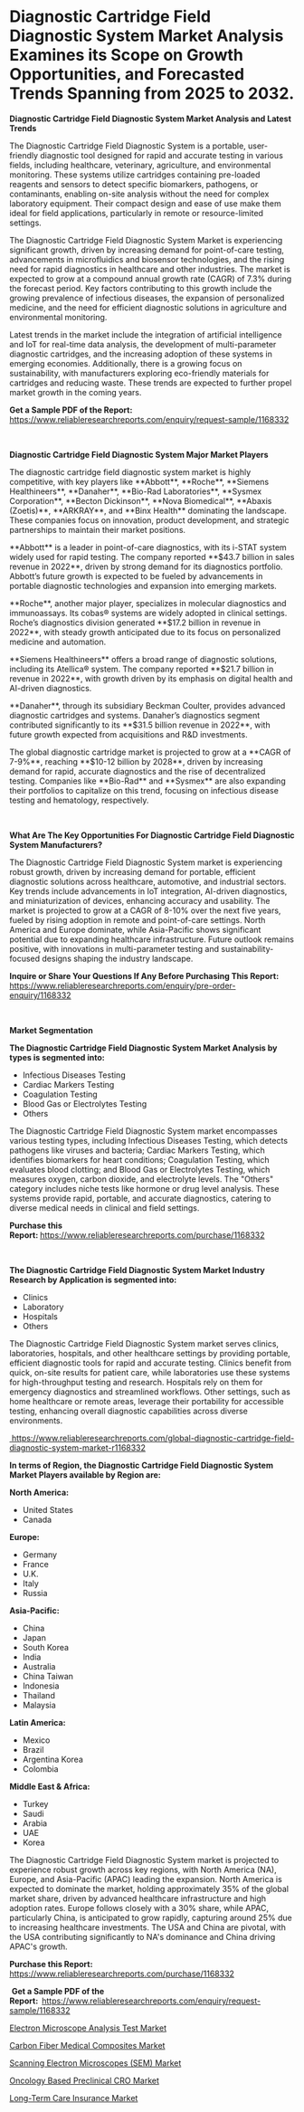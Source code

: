 <p><h1>Diagnostic Cartridge Field Diagnostic System Market Analysis Examines its Scope on Growth Opportunities, and Forecasted Trends Spanning from 2025 to 2032.</h1></p><p><strong>Diagnostic Cartridge Field Diagnostic System Market Analysis and Latest Trends</strong></p>
<p><p>The Diagnostic Cartridge Field Diagnostic System is a portable, user-friendly diagnostic tool designed for rapid and accurate testing in various fields, including healthcare, veterinary, agriculture, and environmental monitoring. These systems utilize cartridges containing pre-loaded reagents and sensors to detect specific biomarkers, pathogens, or contaminants, enabling on-site analysis without the need for complex laboratory equipment. Their compact design and ease of use make them ideal for field applications, particularly in remote or resource-limited settings.</p><p>The Diagnostic Cartridge Field Diagnostic System Market is experiencing significant growth, driven by increasing demand for point-of-care testing, advancements in microfluidics and biosensor technologies, and the rising need for rapid diagnostics in healthcare and other industries. The market is expected to grow at a compound annual growth rate (CAGR) of 7.3% during the forecast period. Key factors contributing to this growth include the growing prevalence of infectious diseases, the expansion of personalized medicine, and the need for efficient diagnostic solutions in agriculture and environmental monitoring.</p><p>Latest trends in the market include the integration of artificial intelligence and IoT for real-time data analysis, the development of multi-parameter diagnostic cartridges, and the increasing adoption of these systems in emerging economies. Additionally, there is a growing focus on sustainability, with manufacturers exploring eco-friendly materials for cartridges and reducing waste. These trends are expected to further propel market growth in the coming years.</p></p>
<p><strong>Get a Sample PDF of the Report:&nbsp;</strong> <a href="https://www.reliableresearchreports.com/enquiry/request-sample/1168332?utm_campaign=10&utm_medium=2&utm_source=Github&utm_content=ia&utm_term=20012025&utm_id=diagnostic-cartridge-field-diagnostic-system">https://www.reliableresearchreports.com/enquiry/request-sample/1168332</a></p>
<p>&nbsp;</p>
<p><strong>Diagnostic Cartridge Field Diagnostic System Major Market Players</strong></p>
<p><p>The diagnostic cartridge field diagnostic system market is highly competitive, with key players like **Abbott**, **Roche**, **Siemens Healthineers**, **Danaher**, **Bio-Rad Laboratories**, **Sysmex Corporation**, **Becton Dickinson**, **Nova Biomedical**, **Abaxis (Zoetis)**, **ARKRAY**, and **Binx Health** dominating the landscape. These companies focus on innovation, product development, and strategic partnerships to maintain their market positions.</p><p>**Abbott** is a leader in point-of-care diagnostics, with its i-STAT system widely used for rapid testing. The company reported **$43.7 billion in sales revenue in 2022**, driven by strong demand for its diagnostics portfolio. Abbott’s future growth is expected to be fueled by advancements in portable diagnostic technologies and expansion into emerging markets.</p><p>**Roche**, another major player, specializes in molecular diagnostics and immunoassays. Its cobas® systems are widely adopted in clinical settings. Roche’s diagnostics division generated **$17.2 billion in revenue in 2022**, with steady growth anticipated due to its focus on personalized medicine and automation.</p><p>**Siemens Healthineers** offers a broad range of diagnostic solutions, including its Atellica® system. The company reported **$21.7 billion in revenue in 2022**, with growth driven by its emphasis on digital health and AI-driven diagnostics.</p><p>**Danaher**, through its subsidiary Beckman Coulter, provides advanced diagnostic cartridges and systems. Danaher’s diagnostics segment contributed significantly to its **$31.5 billion revenue in 2022**, with future growth expected from acquisitions and R&D investments.</p><p>The global diagnostic cartridge market is projected to grow at a **CAGR of 7-9%**, reaching **$10-12 billion by 2028**, driven by increasing demand for rapid, accurate diagnostics and the rise of decentralized testing. Companies like **Bio-Rad** and **Sysmex** are also expanding their portfolios to capitalize on this trend, focusing on infectious disease testing and hematology, respectively.</p></p>
<p>&nbsp;</p>
<p><strong>What Are The Key Opportunities For Diagnostic Cartridge Field Diagnostic System Manufacturers?</strong></p>
<p><p>The Diagnostic Cartridge Field Diagnostic System market is experiencing robust growth, driven by increasing demand for portable, efficient diagnostic solutions across healthcare, automotive, and industrial sectors. Key trends include advancements in IoT integration, AI-driven diagnostics, and miniaturization of devices, enhancing accuracy and usability. The market is projected to grow at a CAGR of 8-10% over the next five years, fueled by rising adoption in remote and point-of-care settings. North America and Europe dominate, while Asia-Pacific shows significant potential due to expanding healthcare infrastructure. Future outlook remains positive, with innovations in multi-parameter testing and sustainability-focused designs shaping the industry landscape.</p></p>
<p><strong>Inquire or Share Your Questions If Any Before Purchasing This Report:</strong> <a href="https://www.reliableresearchreports.com/enquiry/pre-order-enquiry/1168332?utm_campaign=10&utm_medium=2&utm_source=Github&utm_content=ia&utm_term=20012025&utm_id=diagnostic-cartridge-field-diagnostic-system">https://www.reliableresearchreports.com/enquiry/pre-order-enquiry/1168332</a></p>
<p>&nbsp;</p>
<p><strong>Market Segmentation</strong></p>
<p><strong>The Diagnostic Cartridge Field Diagnostic System Market Analysis by types is segmented into:</strong></p>
<p><ul><li>Infectious Diseases Testing</li><li>Cardiac Markers Testing</li><li>Coagulation Testing</li><li>Blood Gas or Electrolytes Testing</li><li>Others</li></ul></p>
<p><p>The Diagnostic Cartridge Field Diagnostic System market encompasses various testing types, including Infectious Diseases Testing, which detects pathogens like viruses and bacteria; Cardiac Markers Testing, which identifies biomarkers for heart conditions; Coagulation Testing, which evaluates blood clotting; and Blood Gas or Electrolytes Testing, which measures oxygen, carbon dioxide, and electrolyte levels. The "Others" category includes niche tests like hormone or drug level analysis. These systems provide rapid, portable, and accurate diagnostics, catering to diverse medical needs in clinical and field settings.</p></p>
<p><strong>Purchase this Report:&nbsp;</strong><a href="https://www.reliableresearchreports.com/purchase/1168332?utm_campaign=10&utm_medium=2&utm_source=Github&utm_content=ia&utm_term=20012025&utm_id=diagnostic-cartridge-field-diagnostic-system">https://www.reliableresearchreports.com/purchase/1168332</a></p>
<p>&nbsp;</p>
<p><strong>The Diagnostic Cartridge Field Diagnostic System Market Industry Research by Application is segmented into:</strong></p>
<p><ul><li>Clinics</li><li>Laboratory</li><li>Hospitals</li><li>Others</li></ul></p>
<p><p>The Diagnostic Cartridge Field Diagnostic System market serves clinics, laboratories, hospitals, and other healthcare settings by providing portable, efficient diagnostic tools for rapid and accurate testing. Clinics benefit from quick, on-site results for patient care, while laboratories use these systems for high-throughput testing and research. Hospitals rely on them for emergency diagnostics and streamlined workflows. Other settings, such as home healthcare or remote areas, leverage their portability for accessible testing, enhancing overall diagnostic capabilities across diverse environments.</p></p>
<p><a href="https://www.reliableresearchreports.com/global-diagnostic-cartridge-field-diagnostic-system-market-r1168332?utm_campaign=10&utm_medium=2&utm_source=Github&utm_content=ia&utm_term=20012025&utm_id=diagnostic-cartridge-field-diagnostic-system">&nbsp;https://www.reliableresearchreports.com/global-diagnostic-cartridge-field-diagnostic-system-market-r1168332</a></p>
<p><strong>In terms of Region, the Diagnostic Cartridge Field Diagnostic System Market Players available by Region are:</strong></p>
<p>
    <p> <strong> North America: </strong>
        <ul>
            <li>United States</li>
            <li>Canada</li>
        </ul>
        </p> 
    <p> <strong> Europe: </strong>
        <ul>
            <li>Germany</li>
            <li>France</li>
            <li>U.K.</li>
            <li>Italy</li>
            <li>Russia</li>
        </ul>
        </p> 
    <p> <strong> Asia-Pacific: </strong>
        <ul>
            <li>China</li>
            <li>Japan</li>
            <li>South Korea</li>
            <li>India</li>
            <li>Australia</li>
            <li>China Taiwan</li>
            <li>Indonesia</li>
            <li>Thailand</li>
            <li>Malaysia</li>
        </ul>
        </p> 
    <p> <strong> Latin America: </strong>
        <ul>
            <li>Mexico</li>
            <li>Brazil</li>
            <li>Argentina Korea</li>
            <li>Colombia</li>
        </ul>
        </p> 
    <p> <strong> Middle East & Africa: </strong>
        <ul>
            <li>Turkey</li>
            <li>Saudi</li>
            <li>Arabia</li>
            <li>UAE</li>
            <li>Korea</li>
        </ul>
    </p>
    </p>
<p><p>The Diagnostic Cartridge Field Diagnostic System market is projected to experience robust growth across key regions, with North America (NA), Europe, and Asia-Pacific (APAC) leading the expansion. North America is expected to dominate the market, holding approximately 35% of the global market share, driven by advanced healthcare infrastructure and high adoption rates. Europe follows closely with a 30% share, while APAC, particularly China, is anticipated to grow rapidly, capturing around 25% due to increasing healthcare investments. The USA and China are pivotal, with the USA contributing significantly to NA's dominance and China driving APAC's growth.</p></p>
<p><strong>Purchase this Report: </strong><a href="https://www.reliableresearchreports.com/purchase/1168332?utm_campaign=10&utm_medium=2&utm_source=Github&utm_content=ia&utm_term=20012025&utm_id=diagnostic-cartridge-field-diagnostic-system">https://www.reliableresearchreports.com/purchase/1168332</a></p>
<p>&nbsp;<strong>Get a Sample PDF of the Report:&nbsp;&nbsp;</strong><a href="https://www.reliableresearchreports.com/enquiry/request-sample/1168332?utm_campaign=10&utm_medium=2&utm_source=Github&utm_content=ia&utm_term=20012025&utm_id=diagnostic-cartridge-field-diagnostic-system">https://www.reliableresearchreports.com/enquiry/request-sample/1168332</a></p>
<p><strong></strong></p>
<p><p><a href="https://github.com/leopardmicheal7019/Market-Research-Report-List-1/blob/main/electron-microscope-analysis-test-market.md?utm_campaign=10&utm_medium=2&utm_source=Github&utm_content=ia&utm_term=20012025&utm_id=diagnostic-cartridge-field-diagnostic-system">Electron Microscope Analysis Test Market</a></p><p><a href="https://github.com/ygfu6u/Market-Research-Report-List-1/blob/main/carbon-fiber-medical-composites-market.md?utm_campaign=10&utm_medium=2&utm_source=Github&utm_content=ia&utm_term=20012025&utm_id=diagnostic-cartridge-field-diagnostic-system">Carbon Fiber Medical Composites Market</a></p><p><a href="https://github.com/mahnoor2003/Market-Research-Report-List-6/blob/main/scanning-electron-microscopes-sem-market.md?utm_campaign=10&utm_medium=2&utm_source=Github&utm_content=ia&utm_term=20012025&utm_id=diagnostic-cartridge-field-diagnostic-system">Scanning Electron Microscopes (SEM) Market</a></p><p><a href="https://github.com/JubayerMia832/Market-Research-Report-List-1/blob/main/oncology-based-preclinical-cro-market.md?utm_campaign=10&utm_medium=2&utm_source=Github&utm_content=ia&utm_term=20012025&utm_id=diagnostic-cartridge-field-diagnostic-system">Oncology Based Preclinical CRO Market</a></p><p><a href="https://github.com/millionkaryn68/Market-Research-Report-List-1/blob/main/long-term-care-insurance-market.md?utm_campaign=10&utm_medium=2&utm_source=Github&utm_content=ia&utm_term=20012025&utm_id=diagnostic-cartridge-field-diagnostic-system">Long-Term Care Insurance Market</a></p></p>